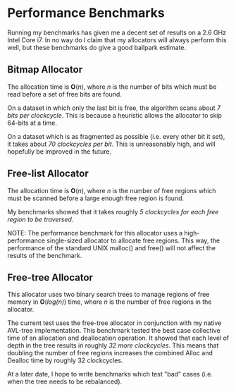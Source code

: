 # Performance Benchmarks

Running my benchmarks has given me a decent set of results on a 2.6 GHz Intel Core i7. In no way do I claim that my allocators will always perform this well, but these benchmarks do give a good ballpark estimate.

## Bitmap Allocator

The allocation time is **O**(*n*), where *n* is the number of bits which must be read before a set of free bits are found.

On a dataset in which only the last bit is free, the algorithm scans about *7 bits per clockcycle*. This is because a heuristic allows the allocator to skip 64-bits at a time.

On a dataset which is as fragmented as possible (i.e. every other bit it set), it takes about *70 clockcycles per bit*.  This is unreasonably high, and will hopefully be improved in the future.

## Free-list Allocator

The allocation time is **O**(*n*), where *n* is the number of free regions which must be scanned before a large enough free region is found.

My benchmarks showed that it takes roughly *5 clockcycles for each free region to be traversed*.

NOTE: The performance benchmark for this allocator uses a high-performance single-sized allocator to allocate free regions. This way, the performance of the standard UNIX malloc() and free() will not affect the results of the benchmark.

## Free-tree Allocator

This allocator uses two binary search trees to manage regions of free memory in **O**(*log(n)*) time, where *n* is the number of free regions in the allocator.

The current test uses the free-tree allocator in conjunction with my native AVL-tree implementation. This benchmark tested the best case collective time of an allocation and deallocation operation. It showed that each level of depth in the tree results in roughly *32 more clockcycles*. This means that doubling the number of free regions increases the combined Alloc and Dealloc time by roughly 32 clockcycles.

At a later date, I hope to write benchmarks which test "bad" cases (i.e. when the tree needs to be rebalanced).
